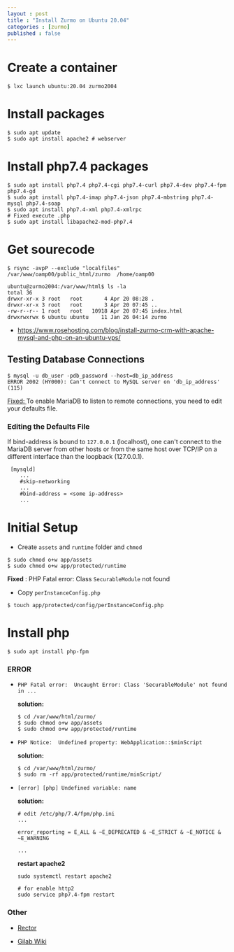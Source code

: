```yaml
---
layout : post
title : "Install Zurmo on Ubuntu 20.04"
categories : [zurmo]
published : false
---
```

# Create a container

```shell
$ lxc launch ubuntu:20.04 zurmo2004
```

# Install packages
```shell
$ sudo apt update
$ sudo apt install apache2 # webserver
```

# Install php7.4  packages 
```shell
$ sudo apt install php7.4 php7.4-cgi php7.4-curl php7.4-dev php7.4-fpm php7.4-gd
$ sudo apt install php7.4-imap php7.4-json php7.4-mbstring php7.4-mysql php7.4-soap
$ sudo apt install php7.4-xml php7.4-xmlrpc
# Fixed execute .php 
$ sudo apt install libapache2-mod-php7.4
```

# Get sourecode 
```shell
$ rsync -avpP --exclude "localfiles"  /var/www/oamp00/public_html/zurmo  /home/oamp00

ubuntu@zurmo2004:/var/www/html$ ls -la
total 36
drwxr-xr-x 3 root   root       4 Apr 20 08:28 .
drwxr-xr-x 3 root   root       3 Apr 20 07:45 ..
-rw-r--r-- 1 root   root   10918 Apr 20 07:45 index.html
drwxrwxrwx 6 ubuntu ubuntu    11 Jan 26 04:14 zurmo
```

* https://www.rosehosting.com/blog/install-zurmo-crm-with-apache-mysql-and-php-on-an-ubuntu-vps/

## Testing Database Connections

```shell
$ mysql -u db_user -pdb_password --host=db_ip_address
ERROR 2002 (HY000): Can't connect to MySQL server on 'db_ip_address' (115)
```
[Fixed: ](https://mariadb.com/kb/en/configuring-mariadb-for-remote-client-access/#finding-the-defaults-file) To enable MariaDB to listen to remote connections, you need to edit your defaults file.

### Editing the Defaults File
If bind-address is bound to `127.0.0.1` (localhost), one can't connect to the MariaDB server from other hosts or from the same host over TCP/IP on a different interface than the loopback (127.0.0.1). 
```
 [mysqld]
    ...
    #skip-networking
    ...
    #bind-address = <some ip-address>
    ...
```

# Initial Setup

* Create `assets` and `runtime` folder and `chmod`

```shell
$ sudo chmod o+w app/assets
$ sudo chmod o+w app/protected/runtime
```
**Fixed** : PHP Fatal error: Class `SecurableModule` not found

* Copy `perInstanceConfig.php` 
```shell
$ touch app/protected/config/perInstanceConfig.php
```



# Install php
```shell
$ sudo apt install php-fpm 
```



### ERROR
* `PHP Fatal error:  Uncaught Error: Class 'SecurableModule' not found in ...`

    **solution:**
    ```shell
    $ cd /var/www/html/zurmo/
    $ sudo chmod o+w app/assets
    $ sudo chmod o+w app/protected/runtime
    ```

* `PHP Notice:  Undefined property: WebApplication::$minScript`

    **solution:**
    ```shell
    $ cd /var/www/html/zurmo/
    $ sudo rm -rf app/protected/runtime/minScript/
    ```

* `[error] [php] Undefined variable: name`

    **solution:**
    ```shell
    # edit /etc/php/7.4/fpm/php.ini
    ...

   error_reporting = E_ALL & ~E_DEPRECATED & ~E_STRICT & ~E_NOTICE & ~E_WARNING

   ...
    ```
    **restart apache2**
    ```shell
    sudo systemctl restart apache2
    
    # for enable http2
    sudo service php7.4-fpm restart
    ```



### Other
 * [Rector](https://freek.dev/1518-automatically-convert-your-code-to-php-74-syntax-using-rector)

 * [Gilab Wiki](https://gitlab.com/kitcharoenp/zurmo/-/wikis/Zurmo-:-Troubleshooting-&-Tunning)